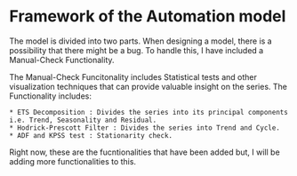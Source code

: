 # Framework of the Automation model
The model is divided into two parts. When designing a model, there is a possibility that there might be a bug. To handle this, I have included a Manual-Check Functionality.

The Manual-Check Funcitonality includes Statistical tests and other visualization techniques that can provide valuable insight on the series. The Functionality includes:
    
    * ETS Decomposition : Divides the series into its principal components i.e. Trend, Seasonality and Residual.
    * Hodrick-Prescott Filter : Divides the series into Trend and Cycle.
    * ADF and KPSS test : Stationarity check.
    
Right now, these are the fucntionalities that have been added but, I will be adding more functionalities to this.
